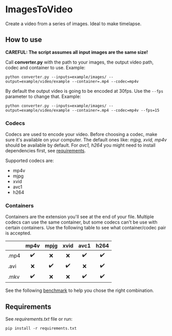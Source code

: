 # ImagesToVideo

Create a video from a series of images. Ideal to make timelapse.

## How to use

**CAREFUL: The script assumes all input images are the same size!**

Call **converter.py** with the path to your images, the output video path, codec and container to use. Example: 

    python converter.py --inputs=example/images/ --output=example/video/example --container=.mp4 --codec=mp4v

By default the output video is going to be encoded at 30fps. Use the `--fps` parameter to change that. Example:

    python converter.py --inputs=example/images/ --output=example/video/example --container=.mp4 --codec=mp4v --fps=15

### Codecs

Codecs are used to encode your video. Before choosing a codec, make sure it's available on your computer. The default ones like: *mjpg, xvid, mp4v* should be available by default. For *avc1, h264* you might need to install dependencies first, see [requirements](##requirements).

Supported codecs are:

- mp4v
- mjpg
- xvid
- avc1
- h264

### Containers

Containers are the extension you'll see at the end of your file. Multiple codecs can use the same container, but some codecs can't be use with certain containers. Use the following table to see what container/codec pair is accepted.

|      | mp4v | mpjg | xvid | avc1 | h264 |
|----- |:----:|:----:|:----:|:----:|:----:|
| .mp4 |   ✔️  |   ❌ |   ❌ |   ✔️  |   ✔️  |
| .avi |   ❌ |   ✔️  |   ✔️  |   ❌ |   ✔️  |
| .mkv |   ✔️  |   ❌ |   ❌ |   ✔️  |   ✔️  |

See the following [benchmark](https://github.com/opencv/opencv/wiki/Video-capture-and-write-benchmark) to help you chose the right combination.

## Requirements

See *requirements.txt* file or run:

    pip install -r requirements.txt